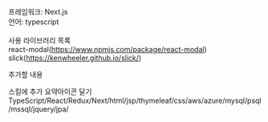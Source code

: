 프레임워크: Next.js
<br/>
언어: typescript
<br/><br/>
사용 라이브러리 목록
<br/>
react-modal(https://www.npmjs.com/package/react-modal)
<br/>
slick(https://kenwheeler.github.io/slick/)



추가할 내용 

스킬에 추가 요약아이콘 달기
TypeScript/React/Redux/Next/html/jsp/thymeleaf/css/aws/azure/mysql/psql/mssql/jquery/jpa/
